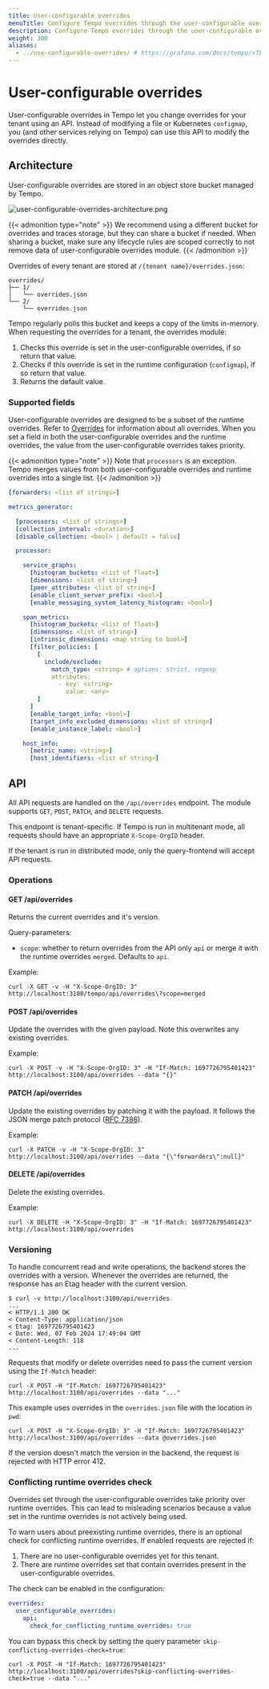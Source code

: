 ```yaml
---
title: User-configurable overrides
menuTitle: Configure Tempo overrides through the user-configurable overrides API
description: Configure Tempo overrides through the user-configurable overrides API
weight: 300
aliases:
  - ../use-configurable-overrides/ # https://grafana.com/docs/tempo/<TEMPO_VERSION>/operations/user-configurable-overrides/
---
```


# User-configurable overrides

User-configurable overrides in Tempo let you change overrides for your tenant using an API.
Instead of modifying a file or Kubernetes `configmap`, you (and other services relying on Tempo) can use this API to
modify the overrides directly.

## Architecture

User-configurable overrides are stored in an object store bucket managed by Tempo.

![user-configurable-overrides-architecture.png](/media/docs/tempo/user-configurable-overrides-architecture.png)

{{< admonition type="note" >}}
We recommend using a different bucket for overrides and traces storage, but they can share a bucket if needed.
When sharing a bucket, make sure any lifecycle rules are scoped correctly to not remove data of user-configurable
overrides module.
{{< /admonition >}}

Overrides of every tenant are stored at `/{tenant name}/overrides.json`:

```
overrides/
├── 1/
│   └── overrides.json
└── 2/
    └── overrides.json
```

Tempo regularly polls this bucket and keeps a copy of the limits in-memory. When requesting the overrides for a tenant,
the overrides module:

1. Checks this override is set in the user-configurable overrides, if so return that value.
2. Checks if this override is set in the runtime configuration (`configmap`), if so return that value.
3. Returns the default value.

### Supported fields

User-configurable overrides are designed to be a subset of the runtime overrides. Refer
to [Overrides](https://grafana.com/docs/tempo/<TEMPO_VERSION>/configuration/#overrides) for information about all
overrides.
When you set a field in both the user-configurable overrides and the runtime overrides, the value from the
user-configurable overrides takes priority.

{{< admonition type="note" >}}
Note that `processors` is an exception. Tempo merges values from both user-configurable overrides and runtime overrides
into a single list.
{{< /admonition >}}

```yaml
[forwarders: <list of strings>]

metrics_generator:

  [processors: <list of strings>]
  [collection_interval: <duration>]
  [disable_collection: <bool> | default = false]

  processor:

    service_graphs:
      [histogram_buckets: <list of float>]
      [dimensions: <list of string>]
      [peer_attributes: <list of string>]
      [enable_client_server_prefix: <bool>]
      [enable_messaging_system_latency_histogram: <bool>]

    span_metrics:
      [histogram_buckets: <list of float>]
      [dimensions: <list of string>]
      [intrinsic_dimensions: <map string to bool>]
      [filter_policies: [
        [
          include/exclude:
            match_type: <string> # options: strict, regexp
            attributes:
              - key: <string>
                value: <any>
        ]
      ]
      [enable_target_info: <bool>]
      [target_info_excluded_dimensions: <list of string>]
      [enable_instance_label: <bool>]

    host_info:
      [metric_name: <string>]
      [host_identifiers: <list of string>]
```

## API

All API requests are handled on the `/api/overrides` endpoint. The module supports `GET`, `POST`, `PATCH`, and `DELETE`
requests.

This endpoint is tenant-specific. If Tempo is run in multitenant mode, all requests should have an appropriate
`X-Scope-OrgID` header.

If the tenant is run in distributed mode, only the query-frontend will accept API requests.

### Operations

#### GET /api/overrides

Returns the current overrides and it's version.

Query-parameters:

- `scope`: whether to return overrides from the API only `api` or merge it with the runtime overrides `merged`. Defaults
  to `api`.

Example:

```shell
curl -X GET -v -H "X-Scope-OrgID: 3" http://localhost:3100/tempo/api/overrides\?scope=merged
```

#### POST /api/overrides

Update the overrides with the given payload. Note this overwrites any existing overrides.

Example:

```shell
curl -X POST -v -H "X-Scope-OrgID: 3" -H "If-Match: 1697726795401423" http://localhost:3100/api/overrides --data "{}"
```

#### PATCH /api/overrides

Update the existing overrides by patching it with the payload.
It follows the JSON merge patch protocol ([RFC 7386](https://datatracker.ietf.org/doc/html/rfc7386)).

Example:

```shell
curl -X PATCH -v -H "X-Scope-OrgID: 3" http://localhost:3100/api/overrides --data "{\"forwarders\":null}"
```

#### DELETE /api/overrides

Delete the existing overrides.

Example:

```shell
curl -X DELETE -H "X-Scope-OrgID: 3" -H "If-Match: 1697726795401423" http://localhost:3100/api/overrides
```

### Versioning

To handle concurrent read and write operations, the backend stores the overrides with a version.
Whenever the overrides are returned, the response has an Etag header with the current version.

```shell
$ curl -v http://localhost:3100/api/overrides
...
< HTTP/1.1 200 OK
< Content-Type: application/json
< Etag: 1697726795401423
< Date: Wed, 07 Feb 2024 17:49:04 GMT
< Content-Length: 118
...
```

Requests that modify or delete overrides need to pass the current version using the `If-Match` header:

```shell
curl -X POST -H "If-Match: 1697726795401423" http://localhost:3100/api/overrides --data "..."
```

This example uses overrides in the `overrides.json` file with the location in `pwd`:

```shell
curl -X POST -H "X-Scope-OrgID: 3" -H "If-Match: 1697726795401423" http://localhost:3100/api/overrides --data @overrides.json
```

If the version doesn't match the version in the backend, the request is rejected with HTTP error 412.

### Conflicting runtime overrides check

Overrides set through the user-configurable overrides take priority over runtime overrides.
This can lead to misleading scenarios because a value set in the runtime overrides is not actively being used.

To warn users about preexisting runtime overrides, there is an optional check for conflicting runtime overrides.
If enabled requests are rejected if:

1. There are no user-configurable overrides yet for this tenant.
2. There are runtime overrides set that contain overrides present in the user-configurable overrides.

The check can be enabled in the configuration:

```yaml
overrides:
  user_configurable_overrides:
    api:
      check_for_conflicting_runtime_overrides: true
```

You can bypass this check by setting the query parameter `skip-conflicting-overrides-check=true`:

```shell
curl -X POST -H "If-Match: 1697726795401423" http://localhost:3100/api/overrides?skip-conflicting-overrides-check=true --data "..."
```
